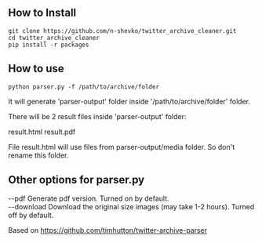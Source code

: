 ## How to Install

    git clone https://github.com/n-shevko/twitter_archive_cleaner.git
    cd twitter_archive_cleaner
    pip install -r packages

## How to use

    python parser.py -f /path/to/archive/folder

It will generate 'parser-output' folder inside '/path/to/archive/folder' folder.  

There will be 2 result files inside 'parser-output' folder:

result.html
result.pdf     


File result.html will use files from parser-output/media folder. 
So don't rename this folder.

## Other options for parser.py

--pdf           Generate pdf version. Turned on by default.  
--download      Download the original size images (may take 1-2 hours). Turned off by default.

Based on https://github.com/timhutton/twitter-archive-parser

